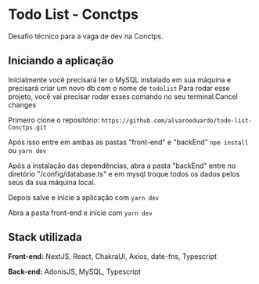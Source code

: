 
# Todo List - Conctps

Desafio técnico para a vaga de dev na Conctps.
## Iniciando a aplicação

Inicialmente você precisará ter o MySQL instalado em sua máquina e precisará criar um novo db com o nome de `todolist`
Para rodar esse projeto, você vai precisar rodar esses comando no seu terminal.Cancel changes

Primeiro clone o repositório: `https://github.com/alvaroeduardo/todo-list-Conctps.git`

Após isso entre em ambas as pastas "front-end" e "backEnd"
`npm install` ou `yarn dev`

Após a instalação das dependências, abra a pasta "backEnd" entre no diretório "/config/database.ts" e em mysql troque todos os dados pelos seus da sua máquina local.

Depois salve e inicie a aplicação com `yarn dev`

Abra a pasta front-end e inicie com `yarn dev`
## Stack utilizada

**Front-end:** NextJS, React, ChakraUI, Axios, date-fns, Typescript

**Back-end:** AdonisJS, MySQL, Typescript

